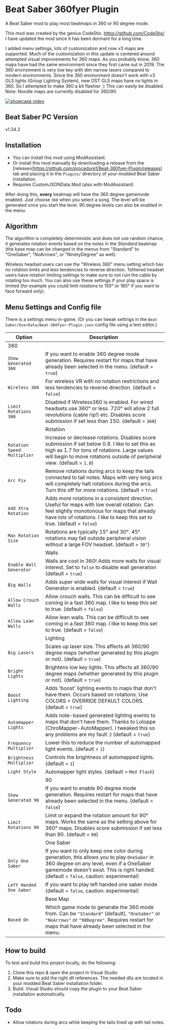 # Beat Saber 360fyer Plugin
A Beat Saber mod to play most beatmaps in 360 or 90 degree mode. 

This mod was created by the genius CodeStix. https://github.com/CodeStix/
I have updated the mod since it has been dormant for a long time.

I added menu settings, lots of customization and now v3 maps are supported. Much of the customization in this update is centered around attempted visual improvements for 360 maps. As you probably know, 360 maps have had the same environment since they first came out in 2019. The 360 environment is very low key with dim narrow lasers compared to modern environments. Since the 360 environment doesn't work with v3 GLS lights (Group Lighting System), new OST GLS maps have no lights in 360. So I attempted to make 360 a bit flashier :) This can easily be disabled. Note: Noodle maps are currently disabled for 360/90.

[![showcase video](https://github.com/CodeStix/Beat-360fyer-Plugin/raw/master/preview.gif)](https://www.youtube.com/watch?v=xUDdStGQwq0)
## Beat Saber PC Version
v1.34.2

## Installation

- You can install this mod using ModAssistant.
- Or install this mod manually by downloading a release from the [releases]https://github.com/procedure1/Beat-360fyer-Plugin/releases) tab and placing it in the `Plugins/` directory of your modded Beat Saber installation.
- Requires CustomJSONData Mod (also with ModAssistant)

After doing this, **every** beatmap will have the 360 degree gamemode enabled. Just choose `360` when you select a song. The level will be generated once you start the level. 90 degree levels can also be enabled in the menu.

## Algorithm

The algorithm is completely deterministic and does not use random chance, it generates rotation events based on the notes in the *Standard* beatmap (the base map can be changed in the menus from "Standard" to "OneSaber", "NoArrows", or "NinetyDegree" as well).

Wireless headset users can use the "Wireless 360" menu setting which has no rotation limits and less tendencies to reverse direction. Tethered headset users have rotation limiting settings to make sure to not ruin the cable by rotating too much. You can also use these settings if your play space is limited (for example you could limit rotations to 150° or 180° if you want to face forward only).

## Menu Settings and Config file

There is a settings menu in-game. (Or you can tweak settings in the `Beat Saber/UserData/Beat-360fyer-Plugin.json` config file using a text editor.)

|Option|Description|
|---|---|
|360||
|`Show Generated 360`| If you want to enable 360 degree mode generation. Requires restart for maps that have already been selected in the menu. (default = `true`)|
|`Wireless 360`| For wireless VR with no rotation restrictions and less tendencies to reverse direction. (default = `false`)|
|`Limit Rotations 360`| Disabled if Wireless360 is enabled. For wired headsets use 360° or less. 720° will allow 2 full revolutions (cable rip!) etc. Disables score submission if set less than 150. (default = `360`)|
||Rotation|
|`Rotation Speed Multiplier`| Increase or decrease rotations. Disables score submission if set below 0.8. I like to set this as high as 1.7 for tons of rotations. Large values will begin to move rotations outside of peripheral view. (default = `1.0`)|
|`Arc Fix`| Remove rotations during arcs to keep the tails connected to tail notes. Maps with very long arcs will completely halt rotations during the arcs. Turn this off for more rotations. (default = `true`)|
|`Add Xtra Rotation`| Adds more rotations in a consistent direction. Useful for maps with low overall rotation. Can feel slightly monotonous for maps that already have lots of rotations. I like to keep this set to true. (default = `false`)|
|`Max Rotation Size`| Rotations are typically 15° and 30°. 45° rotations may fall outside peripheral vision without a large FOV headset. (default = `30°`)|
||Walls|
|`Enable Wall Generator`| Walls are cool in 360! Adds more walls for visual interest. Set to `false` to disable wall generation (default = `true`)|
|`Big Walls`| Adds super wide walls for visual interest if Wall Generator is enabled.  (default = `true`)|
|`Allow Crouch Walls`| Allow crouch walls. This can be difficult to see coming in a fast 360 map. I like to keep this set to true. (default = `false`)|
|`Allow Lean Walls`| Allow lean walls. This can be difficult to see coming in a fast 360 map. I like to keep this set to true. (default = `false`)|
||Lighting|
|`Big Lasers`| Scales up laser size. This affects all 360/90 degree maps (whether generated by this plugin or not).  (default = `true`)|
|`Bright Lights`| Brightens low key lights. This affects all 360/90 degree maps (whether generated by this plugin or not). (default = `true`)|
|`Boost Lighting`| Adds 'boost' lighting events to maps that don't have them. Occurs based on rotations. Use COLORS > OVERRIDE DEFAULT COLORS. (default = `true`)|
|`Automapper Lights`| Adds note-based generated lighting events to maps that don't have them. Thanks to Loloppe (ChroMapper-AutoMapper). I tweaked this so any problems are my fault :) (default = `true`)|
|`Frequency Multiplier`| Lower this to reduce the number of automapped light events. (default = `1`)|
|`Brightness Multiplier`| Controls the brightness of automapped lights. (default = `1`)|
|`Light Style`| Automapper light styles. (default = `Med Flash`)|
||90|
|`Show Generated 90`| If you want to enable 90 degree mode generation. Requires restart for maps that have already been selected in the menu. (default = `false`)|
|`Limit Rotations 90`| Limit or expand the rotation amount for 90° maps. Works the same as the setting above for 360° maps. Disables score submission if set less than 90. (default = `90`)|
||One Saber|
|`Only One Saber`| If you want to only keep one color during generation, this allows you to play `OneSaber` in 360 degree on any level, even if a OneSaber gamemode doesn't exist. This is right handed. (default = `false`, caution: experimental)|
|`Left Handed One Saber`| If you want to play left handed one saber mode (default = `false`, caution: experimental)|
||Base Map|
|`Based On`|Which game mode to generate the 360 mode from. Can be `"Standard"` (default), `"OneSaber"` or `"NoArrows"` or  `"90Degree"`. Requires restart for maps that have already been selected in the menu.|

## How to build

To test and build this project locally, do the following:
1. Clone this repo & open the project in Visual Studio
2. Make sure to add the right dll references. The needed dlls are located in your modded Beat Saber installation folder.
3. Build. Visual Studio should copy the plugin to your Beat Saber installation automatically.

## Todo

- Allow rotatons during arcs while keeping the tails lined up with tail notes.
